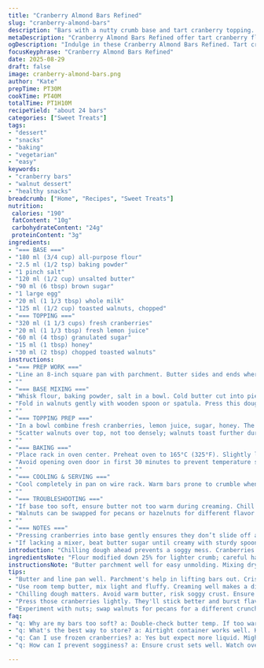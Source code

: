 ```yaml
---
title: "Cranberry Almond Bars Refined"
slug: "cranberry-almond-bars"
description: "Bars with a nutty crumb base and tart cranberry topping. Modified quantities with less sugar in the topping and flour swapped. Honey replaces part of the sugar, adding depth. Walnuts instead of almonds for texture variation. Pressed cranberry layer releases a hint of zesty tartness when baked. The base is chilled before baking to hold its shape, avoiding soggy crusts. Bake until amber edges and bubbly bubbling, not overcooked or wet in center. Cut neat bars once cool, stored at room temperature, absorb ambient moisture—expect slight softening over time. Visual cues and aromas guide doneness more than timers."
metaDescription: "Cranberry Almond Bars Refined offer tart cranberry flavor combined with nutty walnuts. A perfect snack, balancing sweet and tart beautifully."
ogDescription: "Indulge in these Cranberry Almond Bars Refined. Tart cranberries meet nutty walnuts for a stunning treat anytime. Enjoy the crunch and zest."
focusKeyphrase: "Cranberry Almond Bars Refined"
date: 2025-08-29
draft: false
image: cranberry-almond-bars.png
author: "Kate"
prepTime: PT30M
cookTime: PT40M
totalTime: PT1H10M
recipeYield: "about 24 bars"
categories: ["Sweet Treats"]
tags:
- "dessert"
- "snacks"
- "baking"
- "vegetarian"
- "easy"
keywords:
- "cranberry bars"
- "walnut dessert"
- "healthy snacks"
breadcrumb: ["Home", "Recipes", "Sweet Treats"]
nutrition: 
 calories: "190"
 fatContent: "10g"
 carbohydrateContent: "24g"
 proteinContent: "3g"
ingredients:
- "=== BASE ==="
- "180 ml (3/4 cup) all-purpose flour"
- "2.5 ml (1/2 tsp) baking powder"
- "1 pinch salt"
- "120 ml (1/2 cup) unsalted butter"
- "90 ml (6 tbsp) brown sugar"
- "1 large egg"
- "20 ml (1 1/3 tbsp) whole milk"
- "125 ml (1/2 cup) toasted walnuts, chopped"
- "=== TOPPING ==="
- "320 ml (1 1/3 cups) fresh cranberries"
- "20 ml (1 1/3 tbsp) fresh lemon juice"
- "60 ml (4 tbsp) granulated sugar"
- "15 ml (1 tbsp) honey"
- "30 ml (2 tbsp) chopped toasted walnuts"
instructions:
- "=== PREP WORK ==="
- "Line an 8-inch square pan with parchment. Butter sides and ends where parchment won’t reach. Don't skimp on butter; helps release and golden edges."
- ""
- "=== BASE MIXING ==="
- "Whisk flour, baking powder, salt in a bowl. Cold butter cut into pieces. Brown sugar creamed with butter until fluffy but not melting. Temperature matters here; room temp butter ready to work but not greasy. Beat in egg until smooth. Alternate adding dry mix and milk at low speed; don't overmix or base toughens."
- "Fold in walnuts gently with wooden spoon or spatula. Press this dough evenly into pan. Important to get consistent thickness. Refrigerate base 20 minutes minimum. This chilling step avoids a runny base later—firmer crust, cleaner cuts."
- ""
- "=== TOPPING PREP ==="
- "In a bowl combine fresh cranberries, lemon juice, sugar, honey. The sugar/honey combo tones down cranberry tartness, honey adds subtle floral undertones. Stir and crush a handful of cranberries with back of spoon to release juices. Spoon mixture atop chilled base, pressing cranberries slightly into dough for adhesion."
- "Scatter walnuts over top, not too densely; walnuts toast further during baking for crunch and aroma."
- ""
- "=== BAKING ==="
- "Place rack in oven center. Preheat oven to 165°C (325°F). Slightly lower than standard to allow even cooking through without burning edges. Bake 40 to 45 minutes; watch for bubbling cranberry juices at edges, golden rim forming around bars, center set but with slight jiggle—the bars firm up on cooling."
- "Avoid opening oven door in first 30 minutes to prevent temperature shocks."
- ""
- "=== COOLING & SERVING ==="
- "Cool completely in pan on wire rack. Warm bars prone to crumble when cutting. Once cool, lift parchment to remove bars from pan. Cut bars about 5 cm by 2.5 cm (2 x 1 inches). Store at room temperature in airtight container. They soften slightly with time, the crumb and fruit infuse into one."
- ""
- "=== TROUBLESHOOTING ==="
- "If base too soft, ensure butter not too warm during creaming. Chill dough longer next time, even flash freeze 10 minutes. Cranberry layer can release excess juice if cranberries very juicy—strain some liquid or add cornstarch pinch next batch for thicker topping."
- "Walnuts can be swapped for pecans or hazelnuts for different flavor profile. Use maple syrup instead of honey for another sweet note. Milk can be replaced with oat or almond milk; adapt accordingly, batter should be spreadable but firm."
- ""
- "=== NOTES ==="
- "Pressing cranberries into base gently ensures they don’t slide off after baking. Watch color changes; golden brown edges, crisply set topping—they tell more than clock. Cut bars fully cooled to get clean edges; warm bars crumble and stick."
- "If lacking a mixer, beat butter sugar until creamy with sturdy spoon or whisk, takes longer but doable. Use a serrated knife for cutting bars without squashing."
introduction: "Chilling dough ahead prevents a soggy mess. Cranberries bring tart juiciness, balanced by honey and nutty walnuts. The goal? A base firm enough to cut, topping softly bursting with fruit flavor. Cream butter and sugar right; don't overbeat egg once added or risk cracking crust. Toast nuts for aroma and texture contrast, grabbing background notes. Finger test dough consistency before baking—too sticky, longer chill. Bubbles around edges mean juices caramelized, bar edges golden, often more reliable indicators than timer. Cooling bars intact changes texture; resist slicing hot. Eligible for room storage but no humid air—they soften fast. A tiny cornstarch bit in topping kills watering issues in rainier seasons. Replace walnuts with pecans or macadamias but stay consistent in chop size for even bake."
ingredientsNote: "Flour modified down 25% for lighter crumb; careful handling preserves structure. Baking powder ensures lift without toughness. Butter at room temp but firm avoids greasy base. Brown sugar reduced in base, partially replaced by honey in topping; adds moisture and complex sweetness, also keeps bars tender. Milk quantity lowered slightly, aids dough binding without sogginess. Swap almonds for walnuts—not just taste, texture differs. Toast nuts dry in skillet until fragrant but not burnt—that's crucial for aroma. Fresh cranberries preferred for tartness and juiciness; frozen can substitute but expect more liquid release. Lemon juice brightens berry flavor, essential for balance. Sugar in topping lessened to control cranberry sharpness, ensuring you get tart-sweet harmony. Honey adds depth compared to all granulated. Can adapt milk type—nut or oat milks work but watch final dough texture."
instructionsNote: "Butter parchment well for easy unmolding. Mixing dry ingredients separately prevents uneven leavening pockets. Creaming butter and sugar traps air, vital for tender crumb; don’t rush. When adding egg, slow speed avoids curdling. Alternating dry and wet ingredients limits gluten formation; overmixing equals chewy, dense result. Gently folding nuts preserves structure. Chilling base gives time for butter to firm, improving dough stability in oven—skip, risk spreading and tough bars. Cranberry mix: crush some berries to release juices, distributing flavor, but don’t pulverize, keeps texture contrast. Press topping to adhere, prevents sliding on slicing. Baking low and slow 165°C avoids burnt edges with raw centers. Watch visual cues, not just time: bubbling edge juices and golden edges signal done. Let bars cool fully; warm bars crumble. Use sharp serrated knife, sawing gently to cut clean bars. Store in airtight container at room temp; refrigeration causes toughness, moisture changes texture. Pantry storage short term only; stale bars benefit from warming before serving."
tips:
- "Butter and line pan well. Parchment's help in lifting bars out. Crisp edges crucial; golden at the bottom indicates readiness. Chill before baking; control moisture."
- "Use room temp butter, mix light and fluffy. Creaming well makes a difference. Watch for browning on edges; it signals you're close. Don't rush the mixing."
- "Chilling dough matters. Avoid warm butter, risk soggy crust. Ensure even spreading; cook times vary, often better visual cues than a timer. Check edges."
- "Press those cranberries lightly. They'll stick better and burst flavor; do it without crushing. Release juices, don't pulverize. Texture contrast key."
- "Experiment with nuts; swap walnuts for pecans for a different crunch. Honey adds depth; try maple syrup if you want unique sweetness. Adjust milk types."
faq:
- "q: Why are my bars too soft? a: Double-check butter temp. If too warm, it affects texture. Chill dough longer next time, 15 more minutes can help."
- "q: What's the best way to store? a: Airtight container works well. Keep at room temperature; no humidity or they'll soften quickly. Consider refrigerating for longer shelf life."
- "q: Can I use frozen cranberries? a: Yes but expect more liquid. Might need to drain or adjust cooking times. Fresh preferred for tartness, texture."
- "q: How can I prevent sogginess? a: Ensure crust sets well. Watch oven temp; lower temps help avoid raw centers. Use parchment; release is easier."

---
```

